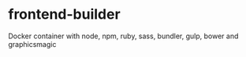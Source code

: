 # frontend-builder
Docker container with node, npm, ruby, sass, bundler, gulp, bower and graphicsmagic
